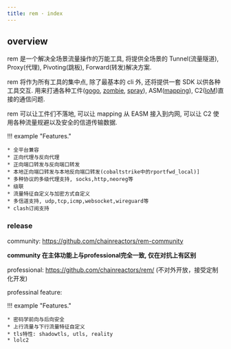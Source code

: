 ```yaml
---
title: rem · index
---
```


## overview 


rem 是一个解决全场景流量操作的万能工具, 将提供全场景的 Tunnel(流量隧道), Proxy(代理), Pivoting(跳板), Forward(转发)解决方案.

rem 将作为所有工具的集中点, 除了最基本的 cli 外, 还将提供一套 SDK 以供各种工具交互. 用来打通各种工件([gogo](/gogo/), [zombie](/zombie/), [spray](/spray)), ASM([mapping](/mapping)), C2([IoM](/IoM/))直接的通信问题.

rem 可以让工件们不落地, 可以让 mapping 从 EASM 接入到内网, 可以让 C2 使用各种流量规避以及安全的信道传输数据.

!!! example "Features."

    * 全平台兼容
    * 正向代理与反向代理
    * 正向端口转发与反向端口转发
    * 本地正向端口转发与本地反向端口转发(cobaltstrike中的rportfwd_local)]
    * 多种协议的多级代理支持, socks,http,neoreg等
    * 级联
    * 流量特征自定义与加密方式自定义
    * 多信道支持, udp,tcp,icmp,websocket,wireguard等
    * clash订阅支持

### release


community: https://github.com/chainreactors/rem-community  

**community 在主体功能上与professional完全一致, 仅在对抗上有区别**

professional: https://github.com/chainreactors/rem/ (不对外开放，接受定制化开发)

professinal feature:

!!! example "Features."

    * 密码学前向与后向安全
    * 上行流量与下行流量特征自定义
    * tls特性: shadowtls, utls, reality 
    * lolc2


